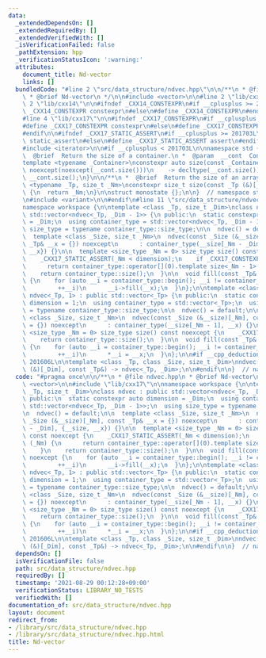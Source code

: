 ```yaml
---
data:
  _extendedDependsOn: []
  _extendedRequiredBy: []
  _extendedVerifiedWith: []
  _isVerificationFailed: false
  _pathExtension: hpp
  _verificationStatusIcon: ':warning:'
  attributes:
    document_title: Nd-vector
    links: []
  bundledCode: "#line 2 \"src/data_structure/ndvec.hpp\"\n\n/**\n * @file ndvec.hpp\n\
    \ * @brief Nd-vector\n */\n\n#include <vector>\n\n#line 2 \"lib/cxx17\"\n\n#line\
    \ 2 \"lib/cxx14\"\n\n#ifndef _CXX14_CONSTEXPR\n#if __cplusplus >= 201402L\n#define\
    \ _CXX14_CONSTEXPR constexpr\n#else\n#define _CXX14_CONSTEXPR\n#endif\n#endif\n\
    #line 4 \"lib/cxx17\"\n\n#ifndef _CXX17_CONSTEXPR\n#if __cplusplus >= 201703L\n\
    #define _CXX17_CONSTEXPR constexpr\n#else\n#define _CXX17_CONSTEXPR\n#endif\n\
    #endif\n\n#ifndef _CXX17_STATIC_ASSERT\n#if __cplusplus >= 201703L\n#define _CXX17_STATIC_ASSERT\
    \ static_assert\n#else\n#define _CXX17_STATIC_ASSERT assert\n#endif\n#endif\n\n\
    #include <iterator>\n\n#if __cplusplus < 201703L\n\nnamespace std {\n\n/**\n *\
    \  @brief  Return the size of a container.\n *  @param  __cont  Container.\n */\n\
    template <typename _Container>\nconstexpr auto size(const _Container& __cont)\
    \ noexcept(noexcept(__cont.size()))\n    -> decltype(__cont.size()) {\n  return\
    \ __cont.size();\n}\n\n/**\n *  @brief  Return the size of an array.\n */\ntemplate\
    \ <typename _Tp, size_t _Nm>\nconstexpr size_t size(const _Tp (&)[_Nm]) noexcept\
    \ {\n  return _Nm;\n}\n\nstruct monostate {};\n\n}  // namespace std\n\n#else\n\
    \n#include <variant>\n\n#endif\n#line 11 \"src/data_structure/ndvec.hpp\"\n\n\
    namespace workspace {\n\ntemplate <class _Tp, size_t _Dim>\nclass ndvec : public\
    \ std::vector<ndvec<_Tp, _Dim - 1>> {\n public:\n  static constexpr auto dimension\
    \ = _Dim;\n  using container_type = std::vector<ndvec<_Tp, _Dim - 1>>;\n  using\
    \ size_type = typename container_type::size_type;\n\n  ndvec() = default;\n\n\
    \  template <class _Size, size_t _Nm>\n  ndvec(const _Size (&__size)[_Nm], const\
    \ _Tp& __x = {}) noexcept\n      : container_type(__size[_Nm - _Dim], {__size,\
    \ __x}) {}\n\n  template <size_type _Nm = 0> size_type size() const noexcept {\n\
    \    _CXX17_STATIC_ASSERT(_Nm < dimension);\n    if _CXX17_CONSTEXPR (_Nm) {\n\
    \      return container_type::operator[](0).template size<_Nm - 1>();\n    }\n\
    \    return container_type::size();\n  }\n\n  void fill(const _Tp& __x) noexcept\
    \ {\n    for (auto __i = container_type::begin(); __i != container_type::end();\n\
    \         ++__i)\n      __i->fill(__x);\n  }\n};\n\ntemplate <class _Tp> class\
    \ ndvec<_Tp, 1> : public std::vector<_Tp> {\n public:\n  static constexpr auto\
    \ dimension = 1;\n  using container_type = std::vector<_Tp>;\n  using size_type\
    \ = typename container_type::size_type;\n\n  ndvec() = default;\n\n  template\
    \ <class _Size, size_t _Nm>\n  ndvec(const _Size (&__size)[_Nm], const _Tp& __x\
    \ = {}) noexcept\n      : container_type(__size[_Nm - 1], __x) {}\n\n  template\
    \ <size_type _Nm = 0> size_type size() const noexcept {\n    _CXX17_STATIC_ASSERT(!_Nm);\n\
    \    return container_type::size();\n  }\n\n  void fill(const _Tp& __x) noexcept\
    \ {\n    for (auto __i = container_type::begin(); __i != container_type::end();\n\
    \         ++__i)\n      *__i = __x;\n  }\n};\n\n#if __cpp_deduction_guides >=\
    \ 201606L\n\ntemplate <class _Tp, class _Size, size_t _Dim>\nndvec(const _Size\
    \ (&)[_Dim], const _Tp&) -> ndvec<_Tp, _Dim>;\n\n#endif\n\n}  // namespace workspace\n"
  code: "#pragma once\n\n/**\n * @file ndvec.hpp\n * @brief Nd-vector\n */\n\n#include\
    \ <vector>\n\n#include \"lib/cxx17\"\n\nnamespace workspace {\n\ntemplate <class\
    \ _Tp, size_t _Dim>\nclass ndvec : public std::vector<ndvec<_Tp, _Dim - 1>> {\n\
    \ public:\n  static constexpr auto dimension = _Dim;\n  using container_type =\
    \ std::vector<ndvec<_Tp, _Dim - 1>>;\n  using size_type = typename container_type::size_type;\n\
    \n  ndvec() = default;\n\n  template <class _Size, size_t _Nm>\n  ndvec(const\
    \ _Size (&__size)[_Nm], const _Tp& __x = {}) noexcept\n      : container_type(__size[_Nm\
    \ - _Dim], {__size, __x}) {}\n\n  template <size_type _Nm = 0> size_type size()\
    \ const noexcept {\n    _CXX17_STATIC_ASSERT(_Nm < dimension);\n    if _CXX17_CONSTEXPR\
    \ (_Nm) {\n      return container_type::operator[](0).template size<_Nm - 1>();\n\
    \    }\n    return container_type::size();\n  }\n\n  void fill(const _Tp& __x)\
    \ noexcept {\n    for (auto __i = container_type::begin(); __i != container_type::end();\n\
    \         ++__i)\n      __i->fill(__x);\n  }\n};\n\ntemplate <class _Tp> class\
    \ ndvec<_Tp, 1> : public std::vector<_Tp> {\n public:\n  static constexpr auto\
    \ dimension = 1;\n  using container_type = std::vector<_Tp>;\n  using size_type\
    \ = typename container_type::size_type;\n\n  ndvec() = default;\n\n  template\
    \ <class _Size, size_t _Nm>\n  ndvec(const _Size (&__size)[_Nm], const _Tp& __x\
    \ = {}) noexcept\n      : container_type(__size[_Nm - 1], __x) {}\n\n  template\
    \ <size_type _Nm = 0> size_type size() const noexcept {\n    _CXX17_STATIC_ASSERT(!_Nm);\n\
    \    return container_type::size();\n  }\n\n  void fill(const _Tp& __x) noexcept\
    \ {\n    for (auto __i = container_type::begin(); __i != container_type::end();\n\
    \         ++__i)\n      *__i = __x;\n  }\n};\n\n#if __cpp_deduction_guides >=\
    \ 201606L\n\ntemplate <class _Tp, class _Size, size_t _Dim>\nndvec(const _Size\
    \ (&)[_Dim], const _Tp&) -> ndvec<_Tp, _Dim>;\n\n#endif\n\n}  // namespace workspace\n"
  dependsOn: []
  isVerificationFile: false
  path: src/data_structure/ndvec.hpp
  requiredBy: []
  timestamp: '2021-08-29 00:12:28+09:00'
  verificationStatus: LIBRARY_NO_TESTS
  verifiedWith: []
documentation_of: src/data_structure/ndvec.hpp
layout: document
redirect_from:
- /library/src/data_structure/ndvec.hpp
- /library/src/data_structure/ndvec.hpp.html
title: Nd-vector
---
```


